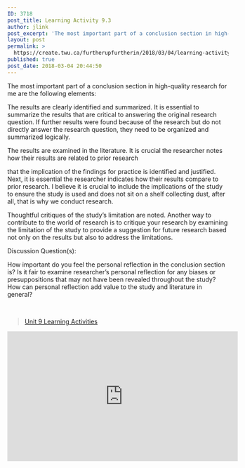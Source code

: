 ```yaml
---
ID: 3718
post_title: Learning Activity 9.3
author: jlink
post_excerpt: 'The most important part of a conclusion section in high-quality research for me are the following elements: The results are clearly identified and summarized. It is essential to summarize the results that are critical to answering the original research question. If further results were found because of the research but do not directly answer the &hellip; <p><a href="https://create.twu.ca/furtherupfurtherin/2018/03/04/learning-activity-9-3/">Continue reading<span> "Learning Activity 9.3"</span></a></p>'
layout: post
permalink: >
  https://create.twu.ca/furtherupfurtherin/2018/03/04/learning-activity-9-3/
published: true
post_date: 2018-03-04 20:44:50
---
```

<p>The most important part of a conclusion section in high-quality research for me are the following elements:</p>
<p>The results are clearly identified and summarized. It is essential to summarize the results that are critical to answering the original research question. If further results were found because of the research but do not directly answer the research question, they need to be organized and summarized logically.</p>
<p>The results are examined in the literature. It is crucial the researcher notes how their results are related to prior research</p>
<p>that the implication of the findings for practice is identified and justified. Next, it is essential the researcher indicates how their results compare to prior research. I believe it is crucial to include the implications of the study to ensure the study is used and does not sit on a shelf collecting dust, after all, that is why we conduct research.</p>
<p>Thoughtful critiques of the study’s limitation are noted. Another way to contribute to the world of research is to critique your research by examining the limitation of the study to provide a suggestion for future research based not only on the results but also to address the limitations.</p>
<p>Discussion Question(s):</p>
<p>How important do you feel the personal reflection in the conclusion section is? Is it fair to examine researcher’s personal reflection for any biases or presuppositions that may not have been revealed throughout the study? How can personal reflection add value to the study and literature in general?</p>
<p>&nbsp;</p>
<blockquote class="wp-embedded-content" data-secret="i9cTfEWmsL"><p><a href="https://create.twu.ca/ldrs591-sp18/unit-9-learning-activities/">Unit 9 Learning Activities</a></p></blockquote>
<p><iframe class="wp-embedded-content" sandbox="allow-scripts" security="restricted" src="https://create.twu.ca/ldrs591-sp18/unit-9-learning-activities/embed/#?secret=i9cTfEWmsL" data-secret="i9cTfEWmsL" width="525" height="296" title="&#8220;Unit 9 Learning Activities&#8221; &#8212; Leadership 591: Scholarly Inquiry" frameborder="0" marginwidth="0" marginheight="0" scrolling="no"></iframe></p>